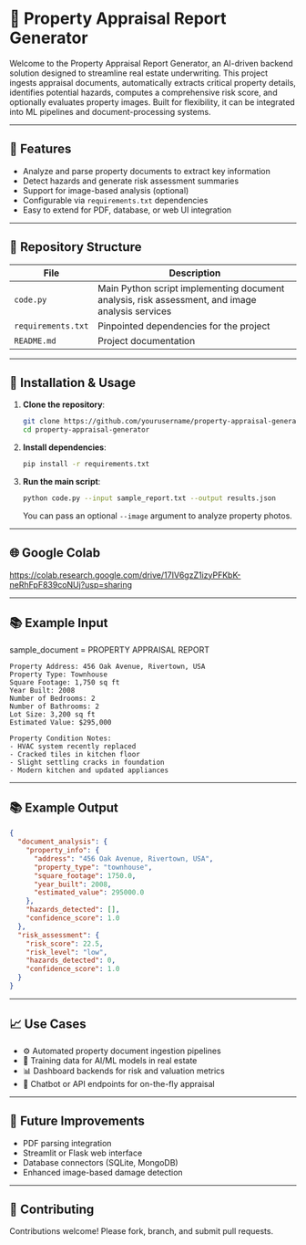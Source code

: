 # 🏡 Property Appraisal Report Generator

Welcome to the Property Appraisal Report Generator, an AI-driven backend solution designed to streamline real estate underwriting. This project ingests appraisal documents, automatically extracts critical property details, identifies potential hazards, computes a comprehensive risk score, and optionally evaluates property images. Built for flexibility, it can be integrated into ML pipelines and document-processing systems.

---

## 🔢 Features

* Analyze and parse property documents to extract key information
* Detect hazards and generate risk assessment summaries
* Support for image-based analysis (optional)
* Configurable via `requirements.txt` dependencies
* Easy to extend for PDF, database, or web UI integration

---

## 📂 Repository Structure

| File               | Description                                                                                     |
| ------------------ | ----------------------------------------------------------------------------------------------- |
| `code.py`          | Main Python script implementing document analysis, risk assessment, and image analysis services |
| `requirements.txt` | Pinpointed dependencies for the project                                                         |
| `README.md`        | Project documentation                                                                           |

---

## 🔧 Installation & Usage

1. **Clone the repository**:

   ```bash
   git clone https://github.com/yourusername/property-appraisal-generator.git
   cd property-appraisal-generator
   ```

2. **Install dependencies**:

   ```bash
   pip install -r requirements.txt
   ```

3. **Run the main script**:

   ```bash
   python code.py --input sample_report.txt --output results.json
   ```

   You can pass an optional `--image` argument to analyze property photos.

---

## 🌐 Google Colab

https://colab.research.google.com/drive/17IV6gzZ1izyPFKbK-neRhFpF839coNUj?usp=sharing

---

## 📚 Example Input

 sample_document = 
    PROPERTY APPRAISAL REPORT

    Property Address: 456 Oak Avenue, Rivertown, USA  
    Property Type: Townhouse  
    Square Footage: 1,750 sq ft  
    Year Built: 2008  
    Number of Bedrooms: 2  
    Number of Bathrooms: 2  
    Lot Size: 3,200 sq ft  
    Estimated Value: $295,000

    Property Condition Notes:
    - HVAC system recently replaced
    - Cracked tiles in kitchen floor
    - Slight settling cracks in foundation
    - Modern kitchen and updated appliances

---

## 📚 Example Output

```json
{
  "document_analysis": {
    "property_info": {
      "address": "456 Oak Avenue, Rivertown, USA",
      "property_type": "townhouse",
      "square_footage": 1750.0,
      "year_built": 2008,
      "estimated_value": 295000.0
    },
    "hazards_detected": [],
    "confidence_score": 1.0
  },
  "risk_assessment": {
    "risk_score": 22.5,
    "risk_level": "low",
    "hazards_detected": 0,
    "confidence_score": 1.0
  }
}
```

---

## 📈 Use Cases

* ⚙️ Automated property document ingestion pipelines
* 🧠 Training data for AI/ML models in real estate
* 📊 Dashboard backends for risk and valuation metrics
* 🤖 Chatbot or API endpoints for on-the-fly appraisal

---

## 🚀 Future Improvements

* PDF parsing integration
* Streamlit or Flask web interface
* Database connectors (SQLite, MongoDB)
* Enhanced image-based damage detection

---

## 📢 Contributing

Contributions welcome! Please fork, branch, and submit pull requests.
